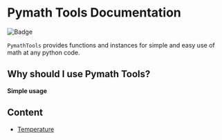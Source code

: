 # Pymath Tools Documentation

![Badge](https://github.com/Jtachan/PyMathTools/actions/workflows/unittests.yml/badge.svg)

`PymathTools` provides functions and instances for simple and easy use of math at any python code.

## Why should I use Pymath Tools?

**Simple usage**



## Content

* [Temperature](temperature.md)
